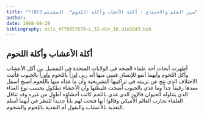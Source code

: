 ```yaml
---
title: "*سير العلم والاجتماع : أكلة الأعشاب وأكلة اللحوم*. المقتبس 3(8)"
author: 
date: 1908-08-29
bibliography: oclc_4770057679-i_32-div_18.d1e2843.bib
---
```




##  أكلة الأعشاب وأكلة اللحوم 


 أظهرت أبحاث  أحد  علماء الصحة في الولايات المتحدة في التفضيل بين أكل الأعشاب وأكل اللحوم وأيهما أنفع للإنسان فتبين منها أنه ربى إوزاً باللحوم وإوزاً بالحبوب فأثبت الاختلاف الذي نتج عن تربيته في تراكيبها التشريحية وأن ما غذاه منها باللحوم أصبح أسفل معدها رقيقاً جداً وما غذي بالحبوب أضحت غليظتها وأن الأحشاء تطكول بحسب نوع الغذاء الذي يتناوله الحيوان فالإوز الذي غذي باللحم كانت أحشاؤه أطول من غيره وقد تناقل العلماء تجارب العالم الأميكي وقالوا أنها فتحت لهم باباً جديداً للنظر في أيهما أسلم التغذية بالأعشاب والبقول أم التغذية باللحوم والشحوم. 

